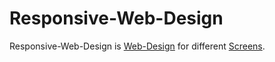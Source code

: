# Responsive-Web-Design

Responsive-Web-Design is [Web-Design](2000209.md) for different [Screens](404.md).